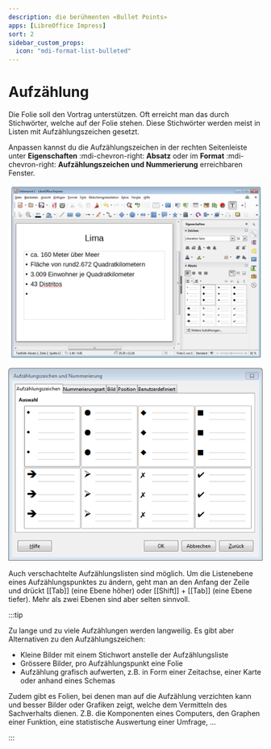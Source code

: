 ```yaml
---
description: die berühmenten «Bullet Points»
apps: [LibreOffice Impress]
sort: 2
sidebar_custom_props:
  icon: "mdi-format-list-bulleted"
---
```


# Aufzählung



Die Folie soll den Vortrag unterstützen. Oft erreicht man das durch Stichwörter, welche auf der Folie stehen. Diese Stichwörter werden meist in Listen mit Aufzählungszeichen gesetzt.

Anpassen kannst du die Aufzählungszeichen in der rechten Seitenleiste unter __Eigenschaften__ :mdi-chevron-right: __Absatz__ oder im __Format__ :mdi-chevron-right: __Aufzählungszeichen und Nummerierung__ erreichbaren Fenster.

![Aufzählungszeichen anpassen](./images/bullet-points.lo.png)

![Fenster «Aufzählungszeichen und Nummerierung»](./images/bullet-points-fenster.lo.png)

Auch verschachtelte Aufzählungslisten sind möglich. Um die Listenebene eines Aufzählungspunktes zu ändern, geht man an den Anfang der Zeile und drückt [[Tab]] (eine Ebene höher) oder [[Shift]] + [[Tab]] (eine Ebene tiefer). Mehr als zwei Ebenen sind aber selten sinnvoll.


:::tip

Zu lange und zu viele Aufzählungen werden langweilig. Es gibt aber Alternativen zu den Aufzählungszeichen:

* Kleine Bilder mit einem Stichwort anstelle der Aufzählungsliste
* Grössere Bilder, pro Aufzählungspunkt eine Folie
* Aufzählung grafisch aufwerten, z.B. in Form einer Zeitachse, einer Karte oder anhand eines Schemas

Zudem gibt es Folien, bei denen man auf die Aufzählung verzichten kann und besser Bilder oder Grafiken zeigt, welche dem Vermitteln des Sachverhalts dienen. Z.B. die Komponenten eines Computers, den Graphen einer Funktion, eine statistische Auswertung einer Umfrage, ...

:::
